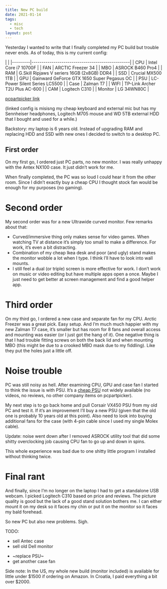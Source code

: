 ```yaml
---
title: New PC build
date: 2021-01-14
tags:
  - misc
  - tech
layout: post
---
```


Yesterday I wanted to write that I finally completed my PC build but trouble never ends. As of today, this is my current config:

|         |
|---------|-------------------------------------------------|
| CPU     |  Intel Core i7 10700F                           |
| FAN     |  ARCTIC Freezer 34                              |
| MBO     |  ASROCK B460 Pro4                               |
| RAM     |  G.Skill Ripjaws V seriers 16GB (2x8GB) DDR4    |
| SSD     |  Crucial MX500 1TB                              |
| GPU     |  Gainward GeForce GTX 1650 Super Pegasus OC     |
| PSU     |  LC-Power Silent Series LC5500                  |
| Case    |  Zalman T7                                      |
| WIFI    |  TP-Link Archer T2U Plus AC-600                 |
| CAM     |  Logitech C310                                  |
| Monitor |  LG 34WN80C                                     |

[pcpartpicker link](https://pcpartpicker.com/list/P2smW3)

(linked config is misisng my cheap keyboard and external mic but has my Sennheiser headphones, Logitech M705 mouse and WD 5TB external HDD that I bought and used for a while.)

Backstory: my laptop is 6 years old. Instead of upgrading RAM and replacing HDD and SSD with new ones I decided to switch to a desktop PC.

## First order

On my first go, I ordered just PC parts, no new monitor. I was really unhappy with the Antex NX100 case. It just didn’t work for me.

When finally completed, the PC was so loud I could hear it from the other room. Since I didn’t exactly buy a cheap CPU I thought stock fan would be enough for my purposes (no gaming).

# Second order

My second order was for a new Ultrawide curved monitor. Few remarks about that:

- Curved/immersive thing only makes sense for video games. When watching TV at distance it’s simply too small to make a difference. For work, it’s even a bit distracting.
- Combination of my cheap Ikea desk and poor (and ugly) stand makes the monitor wobble a lot when I type. I think I’ll have to look into wall mounts.
- I still feel a dual (or triple) screen is more effective for work. I don’t work on music or video editing but have multiple apps open a once. Maybe I just need to get better at screen management and find a good helper app.

# Third order

On my third go, I ordered a new case and separate fan for my CPU. Arctic Freezer was a great pick. Easy setup. And I’m much much happier with my new Zalman T7 case, it’s smaller but has room for 8 fans and overall access and mounting was easier (or I just got the hang of it).  One negative thing is that I had trouble fitting screws on both the back lid and when mounting MBO (this might be due to a crooked MBO mask due to my fiddling). Like they put the holes just a little off.

# Noise trouble

PC was still noisy as hell. After examining CPU, GPU and case fan I started to think the issue is with PSU. It’s a [cheap PSU](https://www.lc-power.com/en/product/archive/pc-power-supply-units/lc5550-v22/) not widely available (no videos, no reviews, no other company items on pcpartpicker).

My next step is to go back home and pull Corsair VX450 PSU from my old PC and test it. If it’s an improvement I’ll buy a new PSU (given that the old one is probably 10 years old at this point). Also need to look into buying additional fans for the case (with 4-pin cable since I used my single Molex cable).

Update: noise went down after I removed ASROCK utility tool that did some shitty overclocking job causing CPU fan to go up and down in spins.

This whole experience was bad due to one shitty little program I installed without thinking twice.

# Final rant

And finally, since I’m no longer on the laptop I had to get a standalone USB webcam. I picked Logitech C310 based on price and reviews. The picture quality is good but the lack of a good stand solution bothers me. I can either mount it on my desk so it faces my chin or put it on the monitor so it faces my bald forehead.

So new PC but also new problems. Sigh.

TODO:
+ sell Antec case
+ sell old Dell monitor
- ~replace PSU~
- get another case fan

Side note: In the US, my whole new build (monitor included) is available for little under $1500 if ordering on Amazon. In Croatia, I paid everything a bit over $2000.
